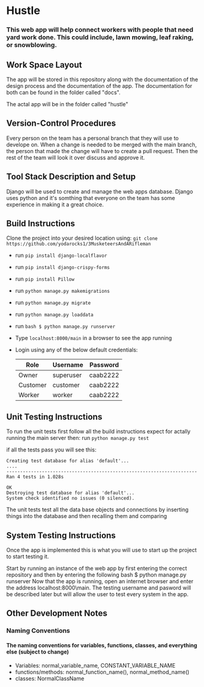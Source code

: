# Hustle

### This web app will help connect workers with people that need yard work done. This could include, lawn mowing, leaf raking, or snowblowing. 

## Work Space Layout

The app will be stored in this repository along with the documentation of the design process and the documentation of the app. The documentation for both can be found in the folder called "docs".

The actal app will be in the folder called "hustle"

## Version-Control Procedures

Every person on the team has a personal branch that they will use to develope on. When a change is needed to be merged with the main branch, the person that made the change will have to create a pull request. Then the rest of the team will look it over discuss and approve it. 

## Tool Stack Description and Setup

Django will be used to create and manage the web apps database. Django uses python and it's somthing that everyone on the team has some experience in making it a great choice.

## Build Instructions

Clone the project into your desired location using: ``` git clone https://github.com/yodarocks1/3MusketeersAndARifleman ```

- run ``` pip install django-localflavor ```

- run ``` pip install django-crispy-forms ```

- run ``` pip install Pillow ```

- run ``` python manage.py makemigrations ```

- run ``` python manage.py migrate ```

- run ``` python manage.py loaddata ```

- run ``` bash $ python manage.py runserver ```

- Type `localhost:8000/main` in a browser to see the app running

- Login using any of the below default credentials:

  | Role     | Username  | Password |
  |----------|-----------|----------|
  | Owner    | superuser | caab2222 |
  | Customer | customer  | caab2222 |
  | Worker   | worker    | caab2222 |

## Unit Testing Instructions

To run the unit tests first follow all the build instructions expect for actally running the main server then:
run ``` python manage.py test ```

if all the tests pass you will see this:

```
Creating test database for alias 'default'...
....
----------------------------------------------------------------------
Ran 4 tests in 1.028s

OK
Destroying test database for alias 'default'...
System check identified no issues (0 silenced).
```

The unit tests test all the data base objects and connections by inserting things into the database and then recalling them and comparing

## System Testing Instructions

Once the app is implemented this is what you will use to start up the project to start testing it.

Start by running an instance of the web app by first entering the correct repository and then by entering the following bash $ python manage.py runserver  Now
that the app is running, open an internet browser and enter the address localhost:8000\main. The testing username and pasword will be described later but will allow the user to test every system in the app.

## Other Development Notes

### Naming Conventions
#### The naming conventions for variables, functions, classes, and everything else (subject to change)
- Variables: normal_variable_name, CONSTANT_VARIABLE_NAME
- functions/methods: normal_function_name(), normal_method_name()
- classes: NormalClassName



